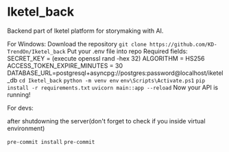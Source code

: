 # Iketel_back
Backend part of Iketel platform for storymaking with AI.

For Windows:
Download the repository
`git clone https://github.com/KD-TrendOn/Iketel_back`
Put your .env file into repo
Required fields:
SECRET_KEY = (execute openssl rand -hex 32)
ALGORITHM = HS256
ACCESS_TOKEN_EXPIRE_MINUTES = 30
DATABASE_URL=postgresql+asyncpg://postgres:password@localhost/iketel_db
`cd Iketel_back`
`python -m venv env`
`env\Scripts\Activate.ps1`
`pip install -r requirements.txt`
`uvicorn main::app --reload`
Now your API is running!

For devs:

after shutdowning the server(don't forget to check if you inside virtual environment)

`pre-commit install`
`pre-commit`

